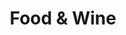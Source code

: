 ---
layout: article
title: Food & Wine
class: food-and-wine
nav-order: 6
intro: >
  Bring a large appetite. A foodie tour of South Africa will uncover hefty and succulent steaks, elegant haute cuisine, low-key braais under the sun and influences from all over Africa, the East and Europe. Wine lovers will of course be drawn to the Cape Winelands – one of the finest destinations in the world for tipsy lunches and idyllic scenery.


features:

- title: Wine Routes of South Africa
  location: Western Cape
  description: >
    South Africa boasts 18 official wine routes and 2 brandy routes – 99% of them in the country’s wine capital – the Western Cape. The bloodlines of the South African winemaking industry, our wine routes reflect not only the development of our winemaking tradition, but like a fine vintage, our country’s maturation into a full-bodied, flavourful democracy.
  link: https://ad.doubleclick.net/ddm/trackclk/N5532.1692340SECRETESCAPES.COM/B9371472.127477409;dc_trk_aid=300491192;dc_trk_cid=68261300;dc_lat=;dc_rdid=;tag_for_child_directed_treatment=

- title: Karoo Cookery School
  location: Prince Albert Karoo
  description: >
    African Relish is a recreational Karoo cookery school in Prince Albert, a quaint town in the Karoo. Gourmands increasingly visit this region for its restful atmosphere, abundance of locally grown produce, organic and small-scale food artisan producers, local wines, and gorgeous scenery.
  link: https://ad.doubleclick.net/ddm/trackclk/N5532.1692340SECRETESCAPES.COM/B9371472.127477410;dc_trk_aid=300493283;dc_trk_cid=68261300;dc_lat=;dc_rdid=;tag_for_child_directed_treatment=

- title: 9 food experience to enjoy in South Africa
  description: >
    Yes, we have Table Mountain, the Big Five, pristine beaches, the alluring winelands and world-class airports... but we also have food experiences as diverse as our Rainbow Nation.
  link: https://ad.doubleclick.net/ddm/trackclk/N5532.1692340SECRETESCAPES.COM/B9371472.127477407;dc_trk_aid=300494455;dc_trk_cid=68261300;dc_lat=;dc_rdid=;tag_for_child_directed_treatment=

- title: Old Biscuit Mill
  location: Cape Town
  description: >
    At the Old Biscuit Mill in Albert Road, Woodstock, you can dine in some of Cape Town's best restaurants, view beautiful artworks, buy designer items and, on weekends, browse one of the trendiest markets in the city.
  link: https://ad.doubleclick.net/ddm/trackclk/N5532.1692340SECRETESCAPES.COM/B9371472.127477408;dc_trk_aid=300495116;dc_trk_cid=68261300;dc_lat=;dc_rdid=;tag_for_child_directed_treatment=
---